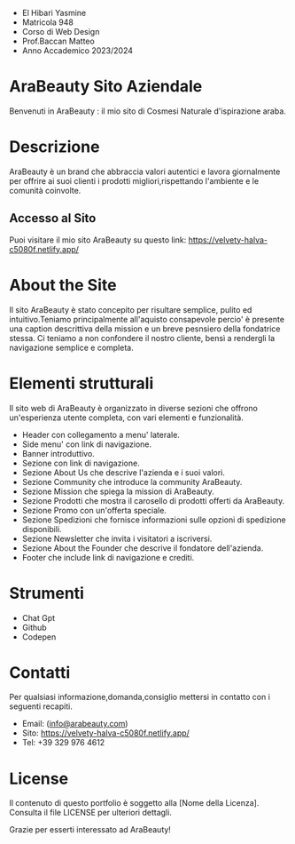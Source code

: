- El Hibari Yasmine
- Matricola 948
- Corso di Web Design 
- Prof.Baccan Matteo
- Anno Accademico 2023/2024
  
# AraBeauty Sito Aziendale

Benvenuti in AraBeauty : il mio sito di Cosmesi Naturale d'ispirazione araba.

# Descrizione

AraBeauty è un brand che abbraccia valori autentici e lavora giornalmente per offrire ai suoi clienti i prodotti migliori,rispettando l'ambiente e le comunità coinvolte.

## Accesso al Sito

Puoi visitare il mio sito AraBeauty su questo link: https://velvety-halva-c5080f.netlify.app/


# About the Site

Il sito AraBeauty è stato concepito per risultare semplice, pulito ed intuitivo.Teniamo principalmente all'aquisto consapevole percio' è presente una caption descrittiva della mission e un breve pesnsiero della fondatrice stessa. Ci teniamo a non confondere il nostro cliente, bensì a rendergli la navigazione semplice e completa.


# Elementi strutturali
Il sito web di AraBeauty è organizzato in diverse sezioni che offrono un'esperienza utente completa, con vari elementi e funzionalità. 

* Header con collegamento a menu' laterale.
* Side menu' con link di navigazione.
* Banner introduttivo.
* Sezione con link di navigazione.
* Sezione About Us che descrive l'azienda e i suoi valori.
* Sezione Community che introduce la community AraBeauty.
* Sezione Mission che spiega la mission di AraBeauty.
* Sezione Prodotti che mostra il carosello di prodotti offerti da AraBeauty.
* Sezione Promo con un'offerta speciale.
* Sezione Spedizioni che fornisce informazioni sulle opzioni di spedizione disponibili.
* Sezione Newsletter che invita i visitatori a iscriversi.
* Sezione About the Founder che descrive il fondatore dell'azienda.
* Footer che include link di navigazione e crediti.


# Strumenti
* Chat Gpt
* Github
* Codepen

# Contatti
Per qualsiasi informazione,domanda,consiglio mettersi in contatto con i seguenti recapiti.

- Email: (info@arabeauty.com)
- Sito: 	https://velvety-halva-c5080f.netlify.app/
- Tel: +39 329 976 4612

# License

Il contenuto di questo portfolio è soggetto alla [Nome della Licenza]. Consulta il file LICENSE per ulteriori dettagli.

Grazie per esserti interessato ad AraBeauty! 

